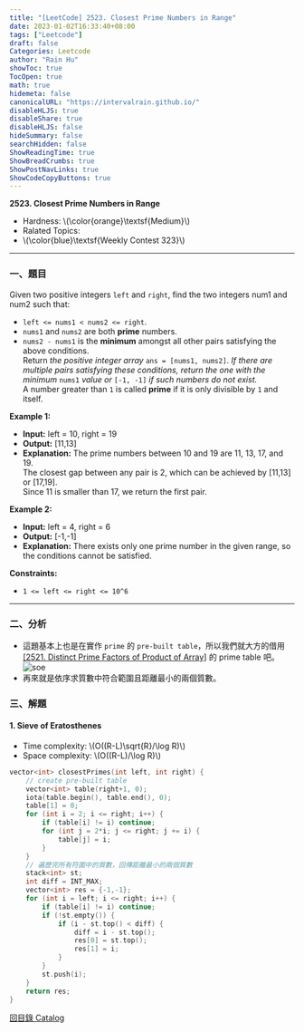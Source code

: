 ```yaml
---
title: "[LeetCode] 2523. Closest Prime Numbers in Range"
date: 2023-01-02T16:33:40+08:00
tags: ["Leetcode"]
draft: false
Categories: Leetcode
author: "Rain Hu"
showToc: true
TocOpen: true
math: true
hidemeta: false
canonicalURL: "https://intervalrain.github.io/"
disableHLJS: true
disableShare: true
disableHLJS: false
hideSummary: false
searchHidden: false
ShowReadingTime: true
ShowBreadCrumbs: true
ShowPostNavLinks: true
ShowCodeCopyButtons: true
---
```

**2523. Closest Prime Numbers in Range**
+ Hardness: \\(\color{orange}\textsf{Medium}\\)
+ Ralated Topics: 
+ \\(\color{blue}\textsf{Weekly Contest 323}\\)
---
### 一、題目
Given two positive integers `left` and `right`, find the two integers num1 and num2 such that:  
+ `left <= nums1 < nums2 <= right`.  
+ `nums1` and `nums2` are both **prime** numbers.  
+ `nums2 - nums1` is the **minimum** amongst all other pairs satisfying the above conditions.  
Return *the positive integer array* `ans = [nums1, nums2]`. *If there are multiple pairs satisfying these conditions, return the one with the minimum* `nums1` *value or* `[-1, -1]` *if such numbers do not exist.*  
A number greater than `1` is called **prime** if it is only divisible by `1` and itself.

**Example 1:**  
+ **Input:** left = 10, right = 19  
+ **Output:** [11,13]  
+ **Explanation:** The prime numbers between 10 and 19 are 11, 13, 17, and 19.  
The closest gap between any pair is 2, which can be achieved by [11,13] or [17,19].  
Since 11 is smaller than 17, we return the first pair.  

**Example 2:**
+ **Input:** left = 4, right = 6  
+ **Output:** [-1,-1]  
+ **Explanation:** There exists only one prime number in the given range, so the conditions cannot be satisfied.  

**Constraints:**
+ `1 <= left <= right <= 10^6`
---

### 二、分析
+ 這題基本上也是在實作 `prime` 的 `pre-built table`，所以我們就大方的借用 [[2521. Distinct Prime Factors of Product of Array]](/posts/leetcode/2521) 的 prime table 吧。
![soe](https://upload.wikimedia.org/wikipedia/commons/thumb/b/b9/Sieve_of_Eratosthenes_animation.gif/350px-Sieve_of_Eratosthenes_animation.gif)
+ 再來就是依序求質數中符合範圍且距離最小的兩個質數。

### 三、解題
#### 1. Sieve of Eratosthenes
+ Time complexity: \\(O((R-L)\sqrt{R}/\log R)\\)
+ Space complexity: \\(O((R-L)/\log R)\\)
```C++
vector<int> closestPrimes(int left, int right) {
    // create pre-built table
    vector<int> table(right+1, 0);
    iota(table.begin(), table.end(), 0);
    table[1] = 0;
    for (int i = 2; i <= right; i++) {
        if (table[i] != i) continue;
        for (int j = 2*i; j <= right; j += i) {
            table[j] = i;
        }
    }
    // 遍歷完所有符圍中的質數，回傳距離最小的兩個質數
    stack<int> st;
    int diff = INT_MAX;
    vector<int> res = {-1,-1};
    for (int i = left; i <= right; i++) {
        if (table[i] != i) continue;
        if (!st.empty()) {
            if (i - st.top() < diff) {
                diff = i - st.top();
                res[0] = st.top();
                res[1] = i;
            }
        }
        st.push(i);
    }
    return res;
}
```
[回目錄 Catalog](/posts/leetcode)